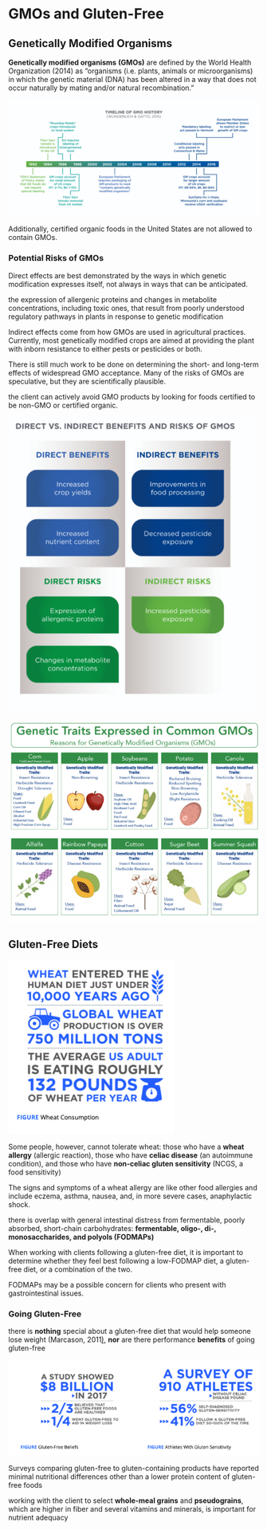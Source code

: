 # GMOs and Gluten-Free

## Genetically Modified Organisms

**Genetically modified organisms** **\(GMOs\)** are defined by the World Health Organization \(2014\) as “organisms \(i.e. plants, animals or microorganisms\) in which the genetic material \(DNA\) has been altered in a way that does not occur naturally by mating and/or natural recombination.” 



![](../.gitbook/assets/screen-shot-2021-02-13-at-9.40.08-pm.png)

Additionally, certified organic foods in the United States are not allowed to contain GMOs.

### Potential Risks of GMOs

Direct effects are best demonstrated by the ways in which genetic modification expresses itself, not always in ways that can be anticipated.

the expression of allergenic proteins and changes in metabolite concentrations, including toxic ones, that result from poorly understood regulatory pathways in plants in response to genetic modification

Indirect effects come from how GMOs are used in agricultural practices. Currently, most genetically modified crops are aimed at providing the plant with inborn resistance to either pests or pesticides or both.



There is still much work to be done on determining the short- and long-term effects of widespread GMO acceptance. Many of the risks of GMOs are speculative, but they are scientifically plausible.

the client can actively avoid GMO products by looking for foods certified to be non-GMO or certified organic.

![](../.gitbook/assets/screen-shot-2021-02-13-at-11.06.15-pm.png)



![](../.gitbook/assets/screen-shot-2021-02-13-at-11.06.53-pm.png)

## Gluten-Free Diets

![](../.gitbook/assets/screen-shot-2021-02-13-at-11.11.06-pm.png)



Some people, however, cannot tolerate wheat: those who have a **wheat allergy** \(allergic reaction\), those who have **celiac disease** \(an autoimmune condition\), and those who have **non-celiac gluten sensitivity** \(NCGS, a food sensitivity\) 

The signs and symptoms of a wheat allergy are like other food allergies and include eczema, asthma, nausea, and, in more severe cases, anaphylactic shock.

there is overlap with general intestinal distress from fermentable, poorly absorbed, short-chain carbohydrates: **fermentable, oligo-, di-, monosaccharides, and polyols \(FODMAPs\)** 

When working with clients following a gluten-free diet, it is important to determine whether they feel best following a low-FODMAP diet, a gluten-free diet, or a combination of the two.

FODMAPs may be a possible concern for clients who present with gastrointestinal issues.

### Going Gluten-Free

there is **nothing** special about a gluten-free diet that would help someone lose weight \(Marcason, 2011[\)](https://paperpile.com/c/Cv3Z5O/VEaI), **nor** are there performance **benefits** of going gluten-free

![](../.gitbook/assets/screen-shot-2021-02-13-at-11.22.16-pm.png)

Surveys comparing gluten-free to gluten-containing products have reported minimal nutritional differences other than a lower protein content of gluten-free foods

working with the client to select **whole-meal grains** and **pseudograins**, which are higher in fiber and several vitamins and minerals, is important for nutrient adequacy

